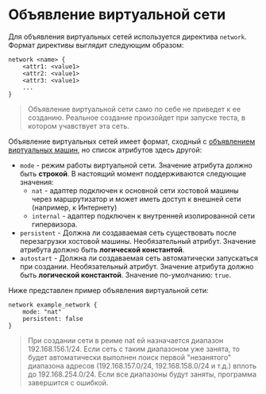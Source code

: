 # Объявление виртуальной сети

Для объявления виртуальных сетей используется директива `network`.
Формат директивы выглядит следующим образом:

	network <name> {
	    <attr1: <value1>
	    <attr2: <value1>
	    <attr3: <value1>
	    ...
	}

> Объявление виртуальной сети само по себе не приведет к ее созданию.
> Реальное создание произойдет при запуске теста, в котором учавствует эта
> сеть.

Объявление виртуальных сетей имеет формат, сходный с
[объявлением виртуальных машин](machine),
но список атрибутов здесь другой:

- `mode` - режим работы виртуальной сети. Значение атрибута должно
  быть **строкой**. В настоящий момент поддерживаются следующие
  значения:
  - `nat` - адаптер подключен к основной сети хостовой машины
    через маршрутизатор и может иметь доступ к внешней сети
    (например, к Интернету)
  - `internal` - адаптер подключен к внутренней изолированной
    сети гипервизора.
- `persistent` - Должна ли создаваемая сеть существовать после
  перезагрузки хостовой машины. Необязательный атрибут. Значение
  атрибута должно быть **логической константой**.
- `autostart` - Должна ли создаваемая сеть автоматически запускаться
  при создании. Необязательный атрибут. Значение атрибута должно
  быть **логической константой**. Значение по-умолчанию: `true`.

Ниже представлен пример объявления виртуальной сети:

```
network example_network {
    mode: "nat"
    persistent: false
}
```

> При создании сети в реиме nat ей назначается диапазон 192.168.156.1/24.
> Если сеть с таким диапазоном уже занята, то будет автоматически выполнен
> поиск первой \"незанятого\" диапазона адресов (192.168.157.0/24,
> 192.168.158.0/24 и т.д.) вплоть до 192.168.254.0/24. Если все диапазоны
> будут заняты, программа завершится с ошибкой.

